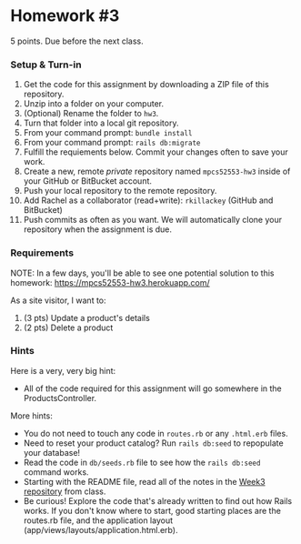 # Homework #3

5 points.  Due before the next class.

### Setup & Turn-in

1. Get the code for this assignment by downloading a ZIP file of this repository.
2. Unzip into a folder on your computer.
3. (Optional) Rename the folder to `hw3`.
4. Turn that folder into a local git repository.
5. From your command prompt: `bundle install`
5. From your command prompt: `rails db:migrate`
5. Fulfill the requiements below.  Commit your changes often to save your work.
6. Create a new, remote *private* repository named `mpcs52553-hw3` inside of your GitHub or BitBucket account.
7. Push your local repository to the remote repository.
8. Add Rachel as a collaborator (read+write): `rkillackey` (GitHub and BitBucket)
9. Push commits as often as you want.  We will automatically clone your repository when the assignment is due.



### Requirements

NOTE: In a few days, you'll be able to see one potential solution to this homework: https://mpcs52553-hw3.herokuapp.com/

As a site visitor, I want to:

1. (3 pts) Update a product's details
2. (2 pts) Delete a product

### Hints

Here is a very, very big hint:

* All of the code required for this assignment will go somewhere in the ProductsController.

More hints:

* You do not need to touch any code in `routes.rb` or any `.html.erb` files.
* Need to reset your product catalog? Run `rails db:seed` to repopulate your database!
* Read the code in `db/seeds.rb` file to see how the `rails db:seed` command works.
* Starting with the README file, read all of the notes in the [Week3 repository](https://github.com/ucwebdev/week3) from class.  
* Be curious!  Explore the code that's already written to find out how Rails works.  If you don't know where to start, good starting places are the routes.rb file, and the application layout (app/views/layouts/application.html.erb).
